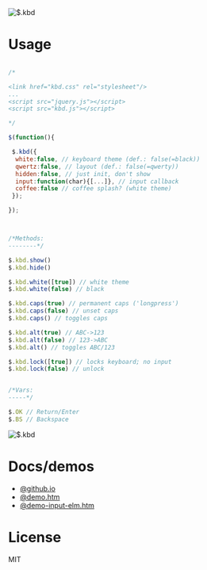 <img src="https://mntn-dev.github.io/kbd/kbd.gif" alt="$.kbd"/>

# Usage

```js

/*

<link href="kbd.css" rel="stylesheet"/>
...
<script src="jquery.js"></script>
<script src="kbd.js"></script>

*/

$(function(){

 $.kbd({
  white:false, // keyboard theme (def.: false(=black))
  qwertz:false, // layout (def.: false(=qwerty))
  hidden:false, // just init, don't show
  input:function(char){[...]}, // input callback
  coffee:false // coffee splash? (white theme)
 });

});



/*Methods:
--------*/

$.kbd.show()
$.kbd.hide() 

$.kbd.white([true]) // white theme
$.kbd.white(false) // black

$.kbd.caps(true) // permanent caps ('longpress')
$.kbd.caps(false) // unset caps
$.kbd.caps() // toggles caps

$.kbd.alt(true) // ABC->123 
$.kbd.alt(false) // 123->ABC
$.kbd.alt() // toggles ABC/123

$.kbd.lock([true]) // locks keyboard; no input
$.kbd.lock(false) // unlock


/*Vars:
-----*/

$.OK // Return/Enter
$.BS // Backspace

```

<img src="https://mntn-dev.github.io/kbd/kbd-w.png" alt="$.kbd"/>


# Docs/demos
* <a href="https://mntn-dev.github.io/kbd/" target="_blank">@github.io</a>
* <a href="https://rawgit.com/mntn-dev/kbd/master/demo.htm" target="_blank">@demo.htm</a>
* <a href="https://rawgit.com/mntn-dev/kbd/master/demo-input-elm.htm" target="_blank">@demo-input-elm.htm</a>


# License
MIT
